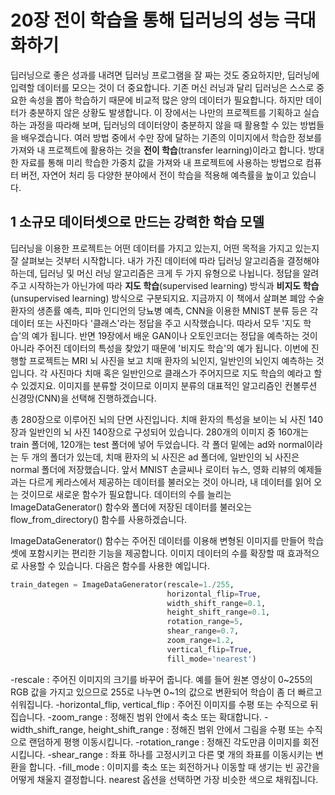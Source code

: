 # 20장 전이 학습을 통해 딥러닝의 성능 극대화하기

딥러닝으로 좋은 성과를 내려면 딥러닝 프로그램을 잘 짜는 것도 중요하지만, 딥러닝에 입력할 데이터를 모으는 것이 더 중요합니다.
기존 머신 러닝과 달리 딥러닝은 스스로 중요한 속성을 뽑아 학습하기 때문에 비교적 많은 양의 데이터가 필요합니다.
하지만 데이터가 충분하지 않은 상황도 발생합니다.
이 장에서는 나만의 프로젝트를 기획하고 실습하는 과정을 따라해 보며, 딥러닝의 데이터양이 충분하지 않을 때 활용할 수 있는 방법들을 배우겠습니다.
여러 방법 중에서 수만 장에 달하는 기존의 이미지에서 학습한 정보를 가져와 내 프로젝트에 활용하는 것을 **전이 학습**(transfer learning)이라고 합니다.
방대한 자료를 통해 미리 학습한 가중치 값을 가져와 내 프로젝트에 사용하는 방법으로 컴퓨터 버전, 자연어 처리 등 다양한 분야에서 전이 학습을 적용해 예측률을 높이고 있습니다.

## 1 소규모 데이터셋으로 만드는 강력한 학습 모델

딥러닝을 이용한 프로젝트는 어떤 데이터를 가지고 있는지, 어떤 목적을 가지고 있는지 잘 살펴보는 것부터 시작합니다.
내가 가진 데이터에 따라 딥러닝 알고리즘을 결정해야 하는데, 딥러닝 및 머신 러닝 알고리즘은 크게 두 가지 유형으로 나뉩니다.
정답을 알려주고 시작하는가 아닌가에 따라 **지도 학습**(supervised learning) 방식과 **비지도 학습**(unsupervised learning) 방식으로 구분되지요.
지금까지 이 책에서 살펴본 폐암 수술 환자의 생존률 예측, 피마 인디언의 당뇨병 예측, CNN을 이용한 MNIST 분류 등은 각 데이터 또는 사진마다 '클래스'라는 정답을 주고 시작했습니다.
따라서 모두 '지도 학습'의 예가 됩니다.
반면 19장에서 배운 GAN이나 오토인코더는 정답을 예측하는 것이 아니라 주어진 데이터의 특성을 찾았기 때문에 '비지도 학습'의 예가 됩니다.
이번에 진행할 프로젝트는 MRI 뇌 사진을 보고 치매 환자의 뇌인지, 일반인의 뇌인지 예측하는 것입니다.
각 사진마다 치매 혹은 일반인으로 클래스가 주어지므로 지도 학습의 예라고 할 수 있겠지요.
이미지를 분류할 것이므로 이미지 분류의 대표적인 알고리즘인 컨볼루션 신경망(CNN)을 선택해 진행하겠습니다.

총 280장으로 이루어진 뇌의 단면 사진입니다.
치매 환자의 특성을 보이는 뇌 사진 140장과 일반인의 뇌 사진 140장으로 구성되어 있습니다.
280개의 이미지 중 160개는 train 폴더에, 120개는 test 폴더에 넣어 두었습니다.
각 폴더 밑에는 ad와 normal이라는 두 개의 폴더가 있는데, 치매 환자의 뇌 사진은 ad 폴더에, 일반인의 뇌 사진은 normal 폴더에 저장했습니다.
앞서 MNIST 손글씨나 로이터 뉴스, 영화 리뷰의 예제들과는 다르게 케라스에서 제공하는 데이터를 불러오는 것이 아니라, 내 데이터를 읽어 오는 것이므로 새로운 함수가 필요합니다.
데이터의 수를 늘리는 ImageDataGenerator() 함수와 폴더에 저장된 데이터를 불러오는 flow_from_directory() 함수를 사용하겠습니다.

ImageDataGenerator() 함수는 주어진 데이터를 이용해 변형된 이미지를 만들어 학습셋에 포함시키는 편리한 기능을 제공합니다.
이미지 데이터의 수를 확장할 때 효과적으로 사용할 수 있습니다.
다음은 함수를 사용한 예입니다.

``` python
train_dategen = ImageDataGenerator(rescale=1./255,
                                   horizontal_flip=True,
                                   width_shift_range=0.1,
                                   height_shift_range=0.1,
                                   rotation_range=5,
                                   shear_range=0.7,
                                   zoom_range=1.2,
                                   vertical_flip=True,
                                   fill_mode='nearest')
```

-rescale : 주어진 이미지의 크기를 바꾸어 줍니다. 예를 들어 원본 영상이 0~255의 RGB 값을 가지고 있으므로 255로 나누면 0~1의 값으로 변환되어 학습이 좀 더 빠르고 쉬워집니다.
-horizontal_flip, vertical_flip : 주어진 이미지를 수평 또는 수직으로 뒤집습니다.
-zoom_range : 정해진 범위 안에서 축소 또는 확대합니다.
-width_shift_range, height_shift_range : 정해진 범위 안에서 그림을 수평 또는 수직으로 랜덤하게 평행 이동시킵니다.
-rotation_range : 정해진 각도만큼 이미지를 회전시킵니다.
-shear_range : 좌표 하나를 고정시키고 다른 몇 개의 좌표를 이동시키는 변환을 합니다.
-fill_mode : 이미지를 축소 또는 회전하거나 이동할 때 생기는 빈 공간을 어떻게 채울지 결정합니다. nearest 옵션을 선택하면 가장 비슷한 색으로 채워집니다.


